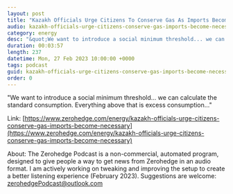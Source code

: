 ```yaml
---
layout: post
title: "Kazakh Officials Urge Citizens To Conserve Gas As Imports Become Necessary"
audio: kazakh-officials-urge-citizens-conserve-gas-imports-become-necessary-0
category: energy
desc: "&quot;We want to introduce a social minimum threshold... we can calculate the standard consumption. Everything above that is excess consumption...&quot; "
duration: 00:03:57
length: 237
datetime: Mon, 27 Feb 2023 10:00:00 +0000
tags: podcast
guid: kazakh-officials-urge-citizens-conserve-gas-imports-become-necessary-0
order: 0
---
```

&quot;We want to introduce a social minimum threshold... we can calculate the standard consumption. Everything above that is excess consumption...&quot; 

Link: [https://www.zerohedge.com/energy/kazakh-officials-urge-citizens-conserve-gas-imports-become-necessary](https://www.zerohedge.com/energy/kazakh-officials-urge-citizens-conserve-gas-imports-become-necessary)

About: The Zerohedge Podcast is a non-commercial, automated program, designed to give people a way to get news from Zerohedge in an audio format.  I am actively working on tweaking and improving the setup to create a better listening experience (February 2023).  Suggestions are welcome: [zerohedgePodcast@outlook.com](mailto:zerohedgePodcast@outlook.com)